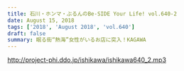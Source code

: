 ```yaml
---
title: 石川・ホンマ・ぶるんのBe-SIDE Your Life! vol.640-2
date: August 15, 2018
tags: ['2018', 'August 2018', 'vol.640']
draft: false
summary: 眠る街“熱海”女性がいるお店に突入！KAGAWA
---
```


http://project-phi.ddo.jp/ishikawa/ishikawa640_2.mp3